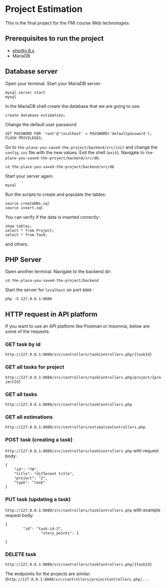 # Project Estimation

This is the final project for the FMI course Web technologies.

## Prerequisites to run the project

 - php@v.8.x
 - MariaDB

## Database server

Open your terminal.
Start your MariaDB server:

    mysql.server start
    mysql

   In the MariaDB shell create the database that we are going to use:

    create database estimation;

   Change the default user password:

    SET PASSWORD FOR 'root'@'localhost' = PASSWORD('defaultpassword');
    FLUSH PRIVILEGES;

Go to `the-place-you-saved-the-project/backend/src/init` and change the `config.ini` file with the new values.
Exit the shell (`exit`).
Navigate to `the-place-you-saved-the-project/backend/src/db`:

    cd the-place-you-saved-the-project/backend/src/db

Start your server again:

    mysql

Run the scripts to create and populate the tables:

    source createDBs.sql
    source insert.sql

You can verify if the data is inserted correctly:

    show tables;
    select * from Project;
    select * from Task;
and others.


## PHP Server

Open another terminal.
Navigate to the backend dir:

    cd the-place-you-saved-the-project/backend

Start the server for `localhost` on port `8080` :

    php -S 127.0.0.1:8080

## HTTP request in API platform

If you want to use an API platform like Postman or Insomnia, below are some of the requests.
### GET task by id
`http://127.0.0.1:8080/src/controllers/taskControllers.php/{taskId}`
### GET all tasks for project
`http://127.0.0.1:8080/src/controllers/taskControllers.php/project/{projectId}`
### GET all tasks
`http://127.0.0.1:8080/src/controllers/taskControllers.php`
### GET all estimations
`http://127.0.0.1:8080/src/controllers/estimationControllers.php`
### POST task (creating a task)
`http://127.0.0.1:8080/src/controllers/taskControllers.php` with request body:

    {
        "id": "78",
        "title": "different title",
        "project": "2",
        "type": "task"
    }

### PUT task (updating a task)
`http://127.0.0.1:8080/src/controllers/taskControllers.php` with example request body:

    {
            "id": "task-id-2",
    				"story_points": 1
    
    }

### DELETE task
`http://127.0.0.1:8080/src/controllers/taskControllers.php/{taskId}`

The endpoints for the projects are similar:
(`http://127.0.0.1:8080/src/controllers/projectControllers.php/...`

